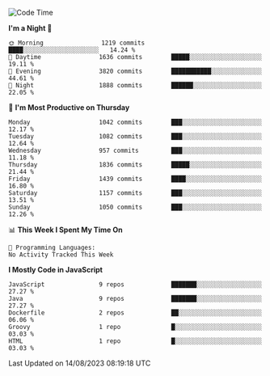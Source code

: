 <!--START_SECTION:waka-->
![Code Time](http://img.shields.io/badge/Code%20Time-1%2C305%20hrs%2058%20mins-blue)

**I'm a Night 🦉** 

```text
🌞 Morning                1219 commits        ████░░░░░░░░░░░░░░░░░░░░░   14.24 % 
🌆 Daytime                1636 commits        █████░░░░░░░░░░░░░░░░░░░░   19.11 % 
🌃 Evening                3820 commits        ███████████░░░░░░░░░░░░░░   44.61 % 
🌙 Night                  1888 commits        ██████░░░░░░░░░░░░░░░░░░░   22.05 % 
```
📅 **I'm Most Productive on Thursday** 

```text
Monday                   1042 commits        ███░░░░░░░░░░░░░░░░░░░░░░   12.17 % 
Tuesday                  1082 commits        ███░░░░░░░░░░░░░░░░░░░░░░   12.64 % 
Wednesday                957 commits         ███░░░░░░░░░░░░░░░░░░░░░░   11.18 % 
Thursday                 1836 commits        █████░░░░░░░░░░░░░░░░░░░░   21.44 % 
Friday                   1439 commits        ████░░░░░░░░░░░░░░░░░░░░░   16.80 % 
Saturday                 1157 commits        ███░░░░░░░░░░░░░░░░░░░░░░   13.51 % 
Sunday                   1050 commits        ███░░░░░░░░░░░░░░░░░░░░░░   12.26 % 
```


📊 **This Week I Spent My Time On** 

```text
💬 Programming Languages: 
No Activity Tracked This Week
```

**I Mostly Code in JavaScript** 

```text
JavaScript               9 repos             ███████░░░░░░░░░░░░░░░░░░   27.27 % 
Java                     9 repos             ███████░░░░░░░░░░░░░░░░░░   27.27 % 
Dockerfile               2 repos             ██░░░░░░░░░░░░░░░░░░░░░░░   06.06 % 
Groovy                   1 repo              █░░░░░░░░░░░░░░░░░░░░░░░░   03.03 % 
HTML                     1 repo              █░░░░░░░░░░░░░░░░░░░░░░░░   03.03 % 
```




 Last Updated on 14/08/2023 08:19:18 UTC
<!--END_SECTION:waka-->
